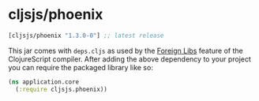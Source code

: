 # cljsjs/phoenix

[](dependency)
```clojure
[cljsjs/phoenix "1.3.0-0"] ;; latest release
```
[](/dependency)

This jar comes with `deps.cljs` as used by the [Foreign Libs][flibs] feature
of the ClojureScript compiler. After adding the above dependency to your project
you can require the packaged library like so:

```clojure
(ns application.core
  (:require cljsjs.phoenix))
```

[flibs]: https://github.com/clojure/clojurescript/wiki/Packaging-Foreign-Dependencies
